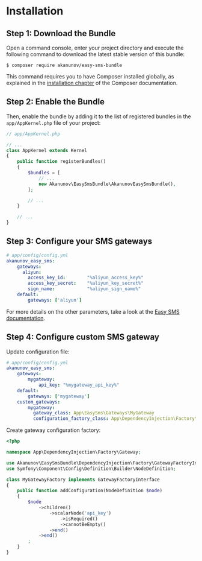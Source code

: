 Installation
============

Step 1: Download the Bundle
---------------------------

Open a command console, enter your project directory and execute the
following command to download the latest stable version of this bundle:

```console
$ composer require akanunov/easy-sms-bundle
```

This command requires you to have Composer installed globally, as explained
in the [installation chapter](https://getcomposer.org/doc/00-intro.md)
of the Composer documentation.

Step 2: Enable the Bundle
-------------------------

Then, enable the bundle by adding it to the list of registered bundles
in the `app/AppKernel.php` file of your project:

```php
// app/AppKernel.php

// ...
class AppKernel extends Kernel
{
    public function registerBundles()
    {
        $bundles = [
            // ...
            new Akanunov\EasySmsBundle\AkanunovEasySmsBundle(),
        ];

        // ...
    }

    // ...
}
```

Step 3: Configure your SMS gateways
-----------------------------------

```yaml
# app/config/config.yml
akanunov_easy_sms:
    gateways:
      aliyun:
        access_key_id:        "%aliyun_access_key%"
        access_key_secret:    "%aliyun_key_secret%"
        sign_name:            "%aliyun_sign_name%"
    default:
        gateways: ['aliyun']
```

For more details on the other parameters, take a look at the [Easy SMS documentation](https://github.com/overtrue/easy-sms).

Step 4: Configure custom SMS gateway
------------------------------------

Update configuration file:

```yaml
# app/config/config.yml
akanunov_easy_sms:
    gateways:
        mygateway:
            api_key: "%mygateway_api_key%"
    default:
        gateways: ['mygateway']
    custom_gateways:  
        mygateway:
          gateway_class: App\EasySms\Gateways\MyGateway
          configuration_factory_class: App\DependencyInjection\Factory\Gateway\MyGatewayFactory

```

Create gateway configuration factory:

```php
<?php

namespace App\DependencyInjection\Factory\Gateway;

use Akanunov\EasySmsBundle\DependencyInjection\Factory\GatewayFactoryInterface;
use Symfony\Component\Config\Definition\Builder\NodeDefinition;

class MyGatewayFactory implements GatewayFactoryInterface
{
    public function addConfiguration(NodeDefinition $node)
    {
        $node
            ->children()
                ->scalarNode('api_key')
                    ->isRequired()
                    ->cannotBeEmpty()
                ->end()
            ->end()
        ;
    }
}
```
